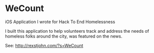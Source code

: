 # WeCount
iOS Application I wrote for Hack To End Homelessness

I built this application to help volunteers track and address the needs of homeless folks around the city, was featured on the news. 

See: http://rexstjohn.com/?s=WeCount
